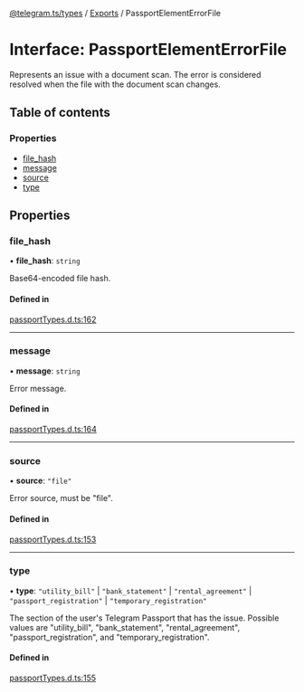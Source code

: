 [@telegram.ts/types](../README.md) / [Exports](../modules.md) / PassportElementErrorFile

# Interface: PassportElementErrorFile

Represents an issue with a document scan. The error is considered resolved when the file with the document scan changes.

## Table of contents

### Properties

- [file\_hash](PassportElementErrorFile.md#file_hash)
- [message](PassportElementErrorFile.md#message)
- [source](PassportElementErrorFile.md#source)
- [type](PassportElementErrorFile.md#type)

## Properties

### file\_hash

• **file\_hash**: `string`

Base64-encoded file hash.

#### Defined in

[passportTypes.d.ts:162](https://github.com/telegramsjs/types/blob/d08200f/src/passportTypes.d.ts#L162)

___

### message

• **message**: `string`

Error message.

#### Defined in

[passportTypes.d.ts:164](https://github.com/telegramsjs/types/blob/d08200f/src/passportTypes.d.ts#L164)

___

### source

• **source**: ``"file"``

Error source, must be "file".

#### Defined in

[passportTypes.d.ts:153](https://github.com/telegramsjs/types/blob/d08200f/src/passportTypes.d.ts#L153)

___

### type

• **type**: ``"utility_bill"`` \| ``"bank_statement"`` \| ``"rental_agreement"`` \| ``"passport_registration"`` \| ``"temporary_registration"``

The section of the user's Telegram Passport that has the issue. Possible values are "utility_bill", "bank_statement", "rental_agreement", "passport_registration", and "temporary_registration".

#### Defined in

[passportTypes.d.ts:155](https://github.com/telegramsjs/types/blob/d08200f/src/passportTypes.d.ts#L155)
